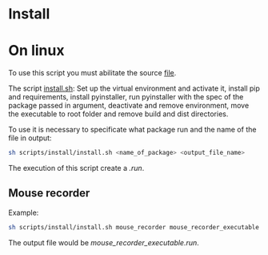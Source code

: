
# Install

# On linux

To use this script you must abilitate the source [file](/scripts/development_setup).

The script [install.sh](install.sh): Set up the virtual environment and activate it, install pip and requirements, install pyinstaller, run pyinstaller with the spec of the package passed in argument, deactivate and remove environment, move the executable to root folder and remove build and dist directories.

To use it is necessary to specificate what package run and the name of the file in output:

```Bash
sh scripts/install/install.sh <name_of_package> <output_file_name>
```

The execution of this script create a *.run*.

## Mouse recorder

Example:

```Bash
sh scripts/install/install.sh mouse_recorder mouse_recorder_executable
```

The output file would be *mouse_recorder_executable.run*.

